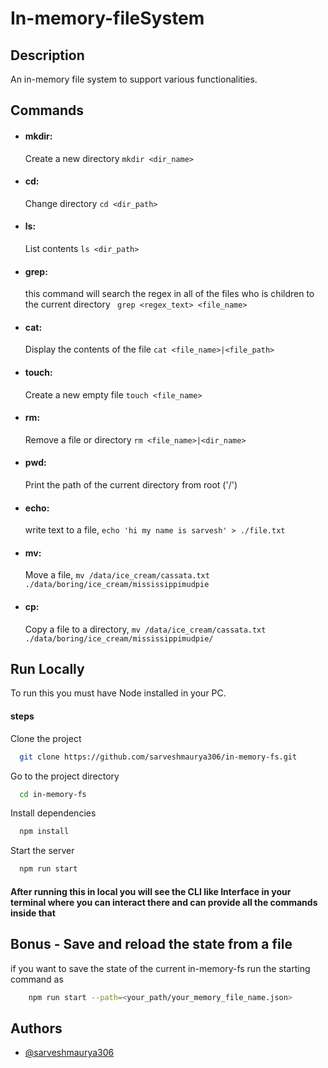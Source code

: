 # In-memory-fileSystem

## Description
An in-memory file system to support various functionalities.

## Commands

- #### mkdir: 
    Create a new directory
    ``` mkdir <dir_name> ```
- #### cd: 
    Change directory
    ``` cd <dir_path> ```
- #### ls: 
    List contents
    ``` ls <dir_path> ```
- #### grep:
    this command will search the regex in all of the files who is children to the current directory
   ``` grep <regex_text> <file_name>```
- #### cat: 
    Display the contents of the file
      ``` cat <file_name>|<file_path> ```
- #### touch: 
    Create a new empty file
      ``` touch <file_name> ```
- #### rm: 
    Remove a file or directory
      ``` rm <file_name>|<dir_name> ```
- #### pwd:
    Print the path of the current directory from root ('/')
- #### echo: 
    write text to a file,
      ```echo 'hi my name is sarvesh' > ./file.txt``` 
- #### mv:
    Move a file,
  ``` mv /data/ice_cream/cassata.txt ./data/boring/ice_cream/mississippimudpie ```
- #### cp: 
    Copy a file to a directory,
  ```mv /data/ice_cream/cassata.txt ./data/boring/ice_cream/mississippimudpie/```

## Run Locally
To run this you must have Node installed in your PC.

#### steps
Clone the project

```bash
  git clone https://github.com/sarveshmaurya306/in-memory-fs.git
```

Go to the project directory

```bash
  cd in-memory-fs
```

Install dependencies

```bash
  npm install
```

Start the server

```bash
  npm run start
```

#### After running this in local you will see the CLI like Interface in your terminal where you can interact there and can provide all the commands inside that

## Bonus - Save and reload the state from a file
if you want to save the state of the current in-memory-fs run the starting command as
```bash
    npm run start --path=<your_path/your_memory_file_name.json>
```

## Authors

- [@sarveshmaurya306](https://www.github.com/sarveshmaurya306)
